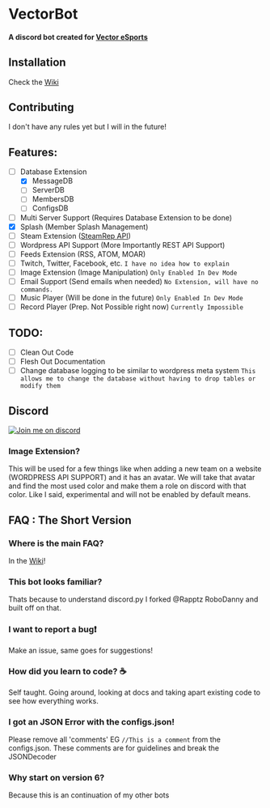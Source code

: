 # VectorBot
#### A discord bot created for [Vector eSports](http://vectoresports.co.za)

## Installation
Check the [Wiki](https://github.com/TagnumElite/VectorBot/wiki)

## Contributing
I don't have any rules yet but I will in the future!

## Features:
- [ ] Database Extension
    - [x] MessageDB
    - [ ] ServerDB
    - [ ] MembersDB
    - [ ] ConfigsDB
- [ ] Multi Server Support (Requires Database Extension to be done)
- [x] Splash (Member Splash Management)
- [ ] Steam Extension ([SteamRep API](https://github.com/EliteKast/libzaek.py))
- [ ] Wordpress API Support (More Importantly REST API Support)
- [ ] Feeds Extension (RSS, ATOM, MOAR)
- [ ] Twitch, Twitter, Facebook, etc. `I have no idea how to explain`
- [ ] Image Extension (Image Manipulation) `Only Enabled In Dev Mode`
- [ ] Email Support (Send emails when needed) `No Extension, will have no commands.`
- [ ] Music Player (Will be done in the future)  `Only Enabled In Dev Mode`
- [ ] Record Player (Prep. Not Possible right now) `Currently Impossible`

## TODO:
- [ ] Clean Out Code
- [ ] Flesh Out Documentation
- [ ] Change database logging to be similar to wordpress meta system `This allows me to change the database without having to drop tables or modify them`

## Discord
[![Join me on discord](http://splash.vectoresports.co.za/members/179891973795086336.png 'Join me on discord')](https://discord.gg/qJbwA7d)

### Image Extension?
This will be used for a few things like when adding a new team on a website (WORDPRESS API SUPPORT) and it has an avatar. We will take that avatar and find the most used color and make them a role on discord with that color. Like I said, experimental and will not be enabled by default means.

## FAQ : The Short Version
### Where is the main FAQ?
In the [Wiki](https://github.com/TagnumElite/VectorBot/wiki)!
### This bot looks familiar?
Thats because to understand discord.py I forked @Rapptz RoboDanny and built off on that.
### I want to report a bug:heavy_exclamation_mark:
Make an issue, same goes for suggestions!
### How did you learn to code? :coffee:
Self taught. Going around, looking at docs and taking apart existing code to see how everything works.
### I got an JSON Error with the configs.json!
Please remove all 'comments' EG `//This is a comment` from the configs.json. These comments are for guidelines and break the JSONDecoder
### Why start on version 6?
Because this is an continuation of my other bots